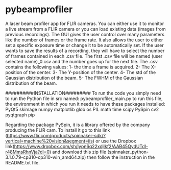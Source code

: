 # pybeamprofiler
A laser beam profiler app for FLIR cameras. You can either use it to monitor a live stream from a FLIR camera or you can load existing data (images from previous recordings). The GUI gives the user control over many parameters like the number of frames or the frame rate. It also allows the user to either set a specific exposure time or change it to be automatically set. If the user wants to save the results of a recording, they will have to select the number of frames contained in each .csv file. The first .csv file will be named (user selected name)_0.csv and the number goes up for the next file. The .csv contains the following values: 1- the time a frame is acquired. 2- The X-position of the center. 3- The Y-position of the center. 4- The std of the Gaussian distribution of the beam. 5- The FWHM of the Gaussian distribution of the beam.

##########INSTALLATION#########
To run the code you simply need to run the Python file in src named: pybeamprofiler_main.py
to run this file, the environment in which you run it needs to have these packages installed:
PyQt5
skimage
numpy 
matplotlib
glob
os
PIL
math
time
scipy
PySpin
cv2
pyqtgraph
pip

Regarding the package PySpin, it is a library offered by the company producing the FLIR cam. To install it go to this link (https://www.flir.com/products/spinnaker-sdk/?vertical=machine%20vision&segment=iis) or use the Dropbox link(https://www.dropbox.com/sh/lypn6q22xdjlkf2/AAB45QydUTdl-r48MmsRhnVja?dl=0) and download this zip file (spinnaker_python-3.1.0.79-cp310-cp310-win_amd64.zip) then follow the instruction in the README.txt file.

